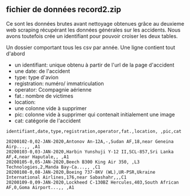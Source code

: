 
## fichier de données record2.zip

Ce sont les données brutes avant nettoyage obtenues grâce au deuxieme web scraping récupérant les données générales sur les accidents. Nous avons toutefois crée un identifiant pour pouvoir croiser les deux tables. 

Un dossier comportant tous les csv par année. 
Une ligne contient tout d'abord 
- un identifiant: unique obtenu à partir de l'url de la page d'accident
- une date: de l'accident
- type: type d'avion
- registration: numéro/ immatriculation
- operator: Ccompagnie aérienne
- fat.: nombre de victimes
- location:
- une colonne vide à supprimer 
- pic: colonne vide à supprimer qui contenait initialement une image
- cat: catégorie de l'accident 


```
identifiant,date,type,registration,operator,fat.,location, ,pic,cat

20200102-0,02-JAN-2020,Antonov An-12A,-,Sudan AF,18,near Geneina Airp...,, ,A1
20200103-0,03-JAN-2020,Harbin Yunshuji Y-12 II,SCL-857,Sri Lanka AF,4,near Haputale,, ,A1
20200105-0,05-JAN-2020,Beech B300 King Air 350, ,L3 Technologies,2,Manda Bay-Ca...,, ,C1
20200108-0,08-JAN-2020,Boeing 737-8KV (WL),UR-PSR,Ukraine International Airlines,176,near Sabashahr,,,C1
20200109-0,09-JAN-2020,Lockheed C-130BZ Hercules,403,South African AF,0,Goma Airport...,, ,A1

```
